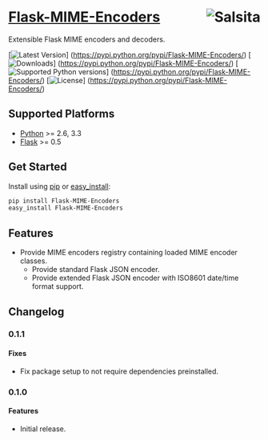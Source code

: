 # [Flask-MIME-Encoders](https://github.com/salsita/flask-mime-encoders) <a href='https://github.com/salsita'><img align='right' title='Salsita' src='https://www.google.com/a/cpanel/salsitasoft.com/images/logo.gif?alpha=1' /></a>

Extensible Flask MIME encoders and decoders.

[![Latest Version](https://pypip.in/version/Flask-MIME-Encoders/badge.svg)]
(https://pypi.python.org/pypi/Flask-MIME-Encoders/)
[![Downloads](https://pypip.in/download/Flask-MIME-Encoders/badge.svg)]
(https://pypi.python.org/pypi/Flask-MIME-Encoders/)
[![Supported Python versions](https://pypip.in/py_versions/Flask-MIME-Encoders/badge.svg)]
(https://pypi.python.org/pypi/Flask-MIME-Encoders/)
[![License](https://pypip.in/license/Flask-MIME-Encoders/badge.svg)]
(https://pypi.python.org/pypi/Flask-MIME-Encoders/)


## Supported Platforms

* [Python](http://www.python.org/) >= 2.6, 3.3
* [Flask](http://flask.pocoo.org/) >= 0.5


## Get Started

Install using [pip](https://pip.pypa.io/) or [easy_install](http://pythonhosted.org/setuptools/easy_install.html):
```bash
pip install Flask-MIME-Encoders
easy_install Flask-MIME-Encoders
```

## Features

- Provide MIME encoders registry containing loaded MIME encoder classes.
  - Provide standard Flask JSON encoder.
  - Provide extended Flask JSON encoder with ISO8601 date/time format support.


## Changelog

### 0.1.1

#### Fixes

- Fix package setup to not require dependencies preinstalled.

### 0.1.0

#### Features

- Initial release.
